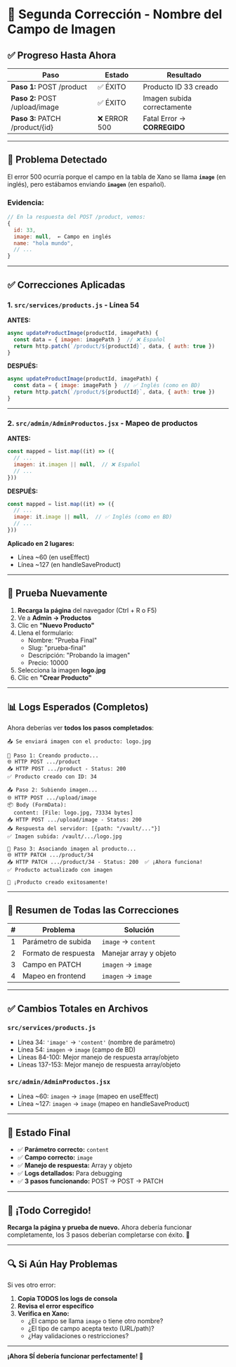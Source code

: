 # 🔧 Segunda Corrección - Nombre del Campo de Imagen

## ✅ Progreso Hasta Ahora

| Paso | Estado | Resultado |
|------|--------|-----------|
| **Paso 1:** POST /product | ✅ ÉXITO | Producto ID 33 creado |
| **Paso 2:** POST /upload/image | ✅ ÉXITO | Imagen subida correctamente |
| **Paso 3:** PATCH /product/{id} | ❌ ERROR 500 | Fatal Error → **CORREGIDO** |

---

## 🎯 Problema Detectado

El error 500 ocurría porque el campo en la tabla de Xano se llama **`image`** (en inglés), pero estábamos enviando **`imagen`** (en español).

### Evidencia:
```javascript
// En la respuesta del POST /product, vemos:
{
  id: 33,
  image: null,  ← Campo en inglés
  name: "hola mundo",
  // ...
}
```

---

## ✅ Correcciones Aplicadas

### 1. `src/services/products.js` - Línea 54

**ANTES:**
```javascript
async updateProductImage(productId, imagePath) {
  const data = { imagen: imagePath }  // ❌ Español
  return http.patch(`/product/${productId}`, data, { auth: true })
}
```

**DESPUÉS:**
```javascript
async updateProductImage(productId, imagePath) {
  const data = { image: imagePath }  // ✅ Inglés (como en BD)
  return http.patch(`/product/${productId}`, data, { auth: true })
}
```

---

### 2. `src/admin/AdminProductos.jsx` - Mapeo de productos

**ANTES:**
```javascript
const mapped = list.map((it) => ({
  // ...
  imagen: it.imagen || null,  // ❌ Español
  // ...
}))
```

**DESPUÉS:**
```javascript
const mapped = list.map((it) => ({
  // ...
  image: it.image || null,  // ✅ Inglés (como en BD)
  // ...
}))
```

**Aplicado en 2 lugares:**
- Línea ~60 (en useEffect)
- Línea ~127 (en handleSaveProduct)

---

## 🧪 Prueba Nuevamente

1. **Recarga la página** del navegador (Ctrl + R o F5)
2. Ve a **Admin → Productos**
3. Clic en **"Nuevo Producto"**
4. Llena el formulario:
   - Nombre: "Prueba Final"
   - Slug: "prueba-final"
   - Descripción: "Probando la imagen"
   - Precio: 10000
5. Selecciona la imagen **logo.jpg**
6. Clic en **"Crear Producto"**

---

## 📊 Logs Esperados (Completos)

Ahora deberías ver **todos los pasos completados**:

```
📤 Se enviará imagen con el producto: logo.jpg

📝 Paso 1: Creando producto...
🌐 HTTP POST .../product
📥 HTTP POST .../product - Status: 200
✅ Producto creado con ID: 34

📤 Paso 2: Subiendo imagen...
🌐 HTTP POST .../upload/image
📦 Body (FormData):
  content: [File: logo.jpg, 73334 bytes]
📥 HTTP POST .../upload/image - Status: 200
📥 Respuesta del servidor: [{path: "/vault/..."}]
✅ Imagen subida: /vault/.../logo.jpg

🔄 Paso 3: Asociando imagen al producto...
🌐 HTTP PATCH .../product/34
📥 HTTP PATCH .../product/34 - Status: 200  ✅ ¡Ahora funciona!
✅ Producto actualizado con imagen

🎉 ¡Producto creado exitosamente!
```

---

## 📝 Resumen de Todas las Correcciones

| # | Problema | Solución |
|---|----------|----------|
| 1 | Parámetro de subida | `image` → `content` |
| 2 | Formato de respuesta | Manejar array y objeto |
| 3 | Campo en PATCH | `imagen` → `image` |
| 4 | Mapeo en frontend | `imagen` → `image` |

---

## ✅ Cambios Totales en Archivos

### `src/services/products.js`
- Línea 34: `'image'` → `'content'` (nombre de parámetro)
- Línea 54: `imagen` → `image` (campo de BD)
- Líneas 84-100: Mejor manejo de respuesta array/objeto
- Líneas 137-153: Mejor manejo de respuesta array/objeto

### `src/admin/AdminProductos.jsx`
- Línea ~60: `imagen` → `image` (mapeo en useEffect)
- Línea ~127: `imagen` → `image` (mapeo en handleSaveProduct)

---

## 🎯 Estado Final

- ✅ **Parámetro correcto:** `content`
- ✅ **Campo correcto:** `image`
- ✅ **Manejo de respuesta:** Array y objeto
- ✅ **Logs detallados:** Para debugging
- ✅ **3 pasos funcionando:** POST → POST → PATCH

---

## 🎉 ¡Todo Corregido!

**Recarga la página y prueba de nuevo.** Ahora debería funcionar completamente, los 3 pasos deberían completarse con éxito. 🚀

---

## 🔍 Si Aún Hay Problemas

Si ves otro error:

1. **Copia TODOS los logs de consola**
2. **Revisa el error específico**
3. **Verifica en Xano:**
   - ¿El campo se llama `image` o tiene otro nombre?
   - ¿El tipo de campo acepta texto (URL/path)?
   - ¿Hay validaciones o restricciones?

---

**¡Ahora SÍ debería funcionar perfectamente! 🎊**
